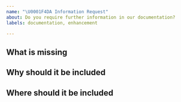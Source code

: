 ```yaml
---
name: "\U0001F4DA Information Request"
about: Do you require further information in our documentation?
labels: documentation, enhancement

---
```

<!--
Thanks for pointing us to missing information 🙌 ❤️

Before opening a new issue, please make sure that we do not have any duplicates already open. You can ensure this by searching the issue list for this repository. If there is a duplicate, please close your issue and add a comment to the existing issue instead.
-->

## What is missing
<!-- Outline the information that you would like to see added. Please be rather specific (e.g., not only 'more information about', but what exactly is missing). -->

## Why should it be included
<!-- Which aspects of the corona warn app project cannot be properly understood without this information? -->

## Where should it be included
<!-- If you think the information should be part of a specific existing document, please let us know. -->
